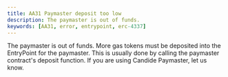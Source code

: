 ```yaml
---
title: AA31 Paymaster deposit too low
description: The paymaster is out of funds.
keywords: [AA31, error, entrypoint, erc-4337]
---
```


The paymaster is out of funds. More gas tokens must be deposited into the EntryPoint for the paymaster. This is usually done by calling the paymaster contract's deposit function. If you are using Candide Paymaster, let us know.